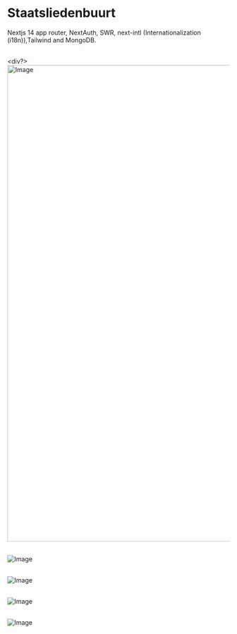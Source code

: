 <h1>Staatsliedenbuurt</h1>

Nextjs 14 app router, NextAuth, SWR, next-intl (Internationalization (i18n)),Tailwind and MongoDB.</br></br>


<div?><img width="1919" height="1080" alt="Image" src="https://github.com/user-attachments/assets/786a579e-fcff-4284-9b4e-ea9dde7b8f71" /></div></br></br>

![Image](https://github.com/user-attachments/assets/1fa0d40e-1e97-4a32-94b7-4917f789605f)</br></br>

![Image](https://github.com/user-attachments/assets/0b835cd0-354b-4d38-a732-3ed6ded687ea)</br></br>

![Image](https://github.com/user-attachments/assets/cc03206d-5994-483f-a4d5-8190c39f04c4)</br></br>

![Image](https://github.com/user-attachments/assets/10bbe5ad-7e47-4570-abff-5078db6794c7)</br></br>
